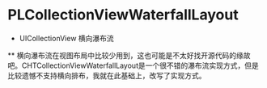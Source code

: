# PLCollectionViewWaterfallLayout

* UICollectionView 横向瀑布流

** 横向瀑布流在视图布局中比较少用到，这也可能是不太好找开源代码的缘故吧。CHTCollectionViewWaterfallLayout是一个很不错的瀑布流实现方式，但是比较遗憾不支持横向排布，我就在此基础上，改写了实现方式。
